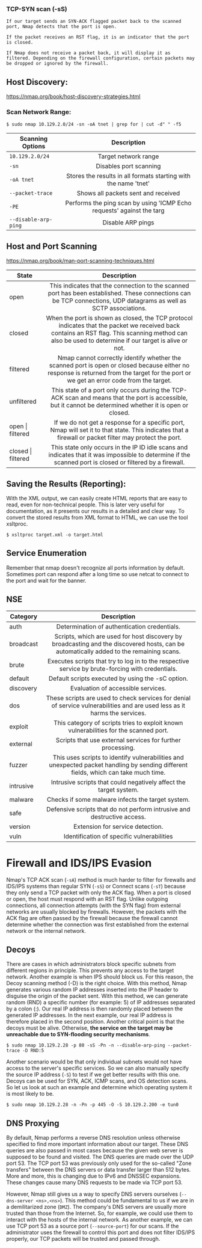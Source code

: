 ### TCP-SYN scan (-sS)
```
If our target sends an SYN-ACK flagged packet back to the scanned port, Nmap detects that the port is open.

If the packet receives an RST flag, it is an indicator that the port is closed.

If Nmap does not receive a packet back, it will display it as filtered. Depending on the firewall configuration, certain packets may be dropped or ignored by the firewall.
```

## Host Discovery:
https://nmap.org/book/host-discovery-strategies.html

### Scan Network Range:
```terminal
$ sudo nmap 10.129.2.0/24 -sn -oA tnet | grep for | cut -d" " -f5
```
| Scanning Options      | Description   |
| -------------         |:-------------:| 
| `10.129.2.0/24`       | Target network range | 
| `-sn`                 | Disables port scanning | 
| `-oA tnet`            |  Stores the results in all formats starting with the name 'tnet'|
| `--packet-trace`      | Shows all packets sent and received |
| `-PE` 	            | Performs the ping scan by using 'ICMP Echo requests' against the targ|
| `--disable-arp-ping`  | Disable ARP pings |



## Host and Port Scanning
https://nmap.org/book/man-port-scanning-techniques.html


| State         | Description   |
| ------------- |:-------------:| 
| open 	| This indicates that the connection to the scanned port has been established. These connections can be TCP connections, UDP datagrams as well as SCTP associations.
closed |	When the port is shown as closed, the TCP protocol indicates that the packet we received back contains an RST flag. This scanning method can also be used to determine if our target is alive or not.
filtered |	Nmap cannot correctly identify whether the scanned port is open or closed because either no response is returned from the target for the port or we get an error code from the target.
unfiltered | 	This state of a port only occurs during the TCP-ACK scan and means that the port is accessible, but it cannot be determined whether it is open or closed.
open \| filtered | If we do not get a response for a specific port, Nmap will set it to that state. This indicates that a firewall or packet filter may protect the port.
closed \| filtered |	This state only occurs in the IP ID idle scans and indicates that it was impossible to determine if the scanned port is closed or filtered by a firewall.

## Saving the Results (Reporting):

With the XML output, we can easily create HTML reports that are easy to read, even for non-technical people. This is later very useful for documentation, as it presents our results in a detailed and clear way. To convert the stored results from XML format to HTML, we can use the tool xsltproc.
```
$ xsltproc target.xml -o target.html
```

## Service Enumeration

Remember that nmap doesn't recognize all ports information by default.
Sometimes port can respond after a long time so use netcat to connect to the port and wait for the banner.

## NSE

| Category      | Description   |
| ------------- |:-------------:|
| auth      |	Determination of authentication credentials. |
| broadcast |	Scripts, which are used for host discovery by broadcasting and the discovered hosts, can be automatically added to the remaining scans. |
| brute     | 	Executes scripts that try to log in to the respective service by brute-forcing with credentials.|
| default   | 	Default scripts executed by using the -sC option. |
| discovery |	Evaluation of accessible services. |
| dos       |	These scripts are used to check services for denial of service vulnerabilities and are used less as it harms the services. |
| exploit   | 	This category of scripts tries to exploit known vulnerabilities for the scanned port. |
| external  |	Scripts that use external services for further processing. |
| fuzzer    | 	This uses scripts to identify vulnerabilities and unexpected packet handling by sending different fields, which can take much time. |
| intrusive | 	Intrusive scripts that could negatively affect the target system. |
| malware   | 	Checks if some malware infects the target system. | 
| safe      | 	Defensive scripts that do not perform intrusive and destructive access. |
| version   | 	Extension for service detection. |
| vuln      | 	Identification of specific vulnerabilities |

# Firewall and IDS/IPS Evasion

Nmap's TCP ACK scan (`-sA`) method is much harder to filter for firewalls and IDS/IPS systems than regular SYN (`-sS`) or Connect scans (`-sT`) because they only send a TCP packet with only the ACK flag. When a port is closed or open, the host must respond with an RST flag. Unlike outgoing connections, all connection attempts (with the SYN flag) from external networks are usually blocked by firewalls. However, the packets with the ACK flag are often passed by the firewall because the firewall cannot determine whether the connection was first established from the external network or the internal network.

## Decoys
There are cases in which administrators block specific subnets from different regions in principle. This prevents any access to the target network. Another example is when IPS should block us. For this reason, the Decoy scanning method (-D) is the right choice. With this method, Nmap generates various random IP addresses inserted into the IP header to disguise the origin of the packet sent. With this method, we can generate random (RND) a specific number (for example: 5) of IP addresses separated by a colon (:). Our real IP address is then randomly placed between the generated IP addresses. In the next example, our real IP address is therefore placed in the second position. Another critical point is that the decoys must be alive. Otherwise, **the service on the target may be unreachable due to SYN-flooding security mechanisms**.

```
$ sudo nmap 10.129.2.28 -p 80 -sS -Pn -n --disable-arp-ping --packet-trace -D RND:5
```

Another scenario would be that only individual subnets would not have access to the server's specific services. So we can also manually specify the source IP address (`-S`) to test if we get better results with this one. Decoys can be used for SYN, ACK, ICMP scans, and OS detection scans. So let us look at such an example and determine which operating system it is most likely to be.

```
$ sudo nmap 10.129.2.28 -n -Pn -p 445 -O -S 10.129.2.200 -e tun0
```

## DNS Proxying

By default, Nmap performs a reverse DNS resolution unless otherwise specified to find more important information about our target. These DNS queries are also passed in most cases because the given web server is supposed to be found and visited. The DNS queries are made over the UDP port 53. The TCP port 53 was previously only used for the so-called "Zone transfers" between the DNS servers or data transfer larger than 512 bytes. More and more, this is changing due to IPv6 and DNSSEC expansions. These changes cause many DNS requests to be made via TCP port 53.

However, Nmap still gives us a way to specify DNS servers ourselves (`--dns-server <ns>,<ns>`). This method could be fundamental to us if we are in a demilitarized zone (`DMZ`). The company's DNS servers are usually more trusted than those from the Internet. So, for example, we could use them to interact with the hosts of the internal network. As another example, we can use TCP port 53 as a source port (`--source-port`) for our scans. If the administrator uses the firewall to control this port and does not filter IDS/IPS properly, our TCP packets will be trusted and passed through.



